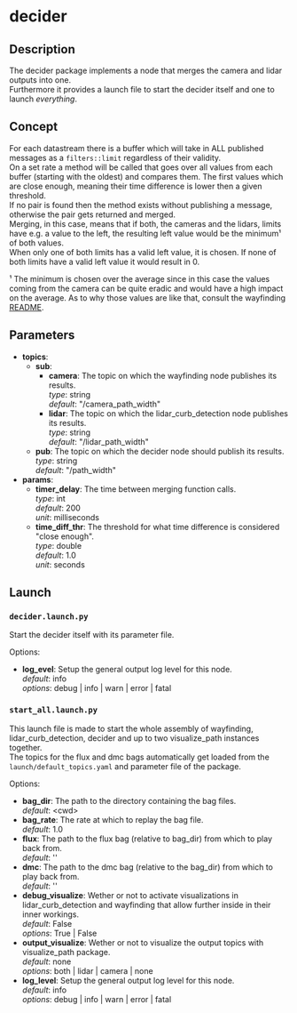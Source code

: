 # decider

## Description
The decider package implements a node that merges the camera and lidar outputs into one.  
Furthermore it provides a launch file to start the decider itself and one to launch _everything_.

## Concept
For each datastream there is a buffer which will take in ALL published messages as a `filters::limit` regardless of their validity.  
On a set rate a method will be called that goes over all values from each buffer (starting with the oldest) and compares them. The first values which are close enough, meaning their time difference is lower then a given threshold.  
If no pair is found then the method exists without publishing a message, otherwise the pair gets returned and merged.  
Merging, in this case, means that if both, the cameras and the lidars, limits have e.g. a value to the left, the resulting left value would be the minimum¹ of both values.  
When only one of both limits has a valid left value, it is chosen. If none of both limits have a valid left value it would result in 0.

¹ The minimum is chosen over the average since in this case the values coming from the camera can be quite eradic and would have a high impact on the average. As to why those values are like that, consult the wayfinding [README](../wayfinding/README.md).

## Parameters
 - __topics__:
   - __sub__:
     - __camera__: The topic on which the wayfinding node publishes its results.  
       _type_: string  
       _default_: "/camera_path_width"
     - __lidar__: The topic on which the lidar_curb_detection node publishes its results.  
       _type_: string  
       _default_: "/lidar_path_width"
    - __pub__: The topic on which the decider node should publish its results.  
      _type_: string  
      _default_:  "/path_width"
 - __params__:
    - __timer_delay__: The time between merging function calls.  
      _type_: int  
      _default_: 200  
      _unit_: milliseconds
    - __time_diff_thr__: The threshold for what time difference is considered "close enough".  
      _type_: double  
      _default_: 1.0  
      _unit_: seconds

## Launch

### `decider.launch.py`

Start the decider itself with its parameter file.

Options:
 - __log_evel__: Setup the general output log level for this node.  
   _default_: info  
   _options_: debug | info | warn | error | fatal

### `start_all.launch.py`

This launch file is made to start the whole assembly of wayfinding, lidar_curb_detection, decider and up to two visualize_path instances together.  
The topics for the flux and dmc bags automatically get loaded from the `launch/default_topics.yaml` and parameter file of the package.

Options:
 - __bag_dir__: The path to the directory containing the bag files.  
   _default_: &lt;cwd&gt;
 - __bag_rate__: The rate at which to replay the bag file.  
   _default_: 1.0
 - __flux__: The path to the flux bag (relative to bag_dir) from which to play back from.  
   _default_: ''
 - __dmc__: The path to the dmc bag (relative to the bag_dir) from which to play back from.  
   _default_: ''
 - __debug_visualize__: Wether or not to activate visualizations in lidar_curb_detection and wayfinding that allow further inside in their inner workings.  
   _default_: False  
   _options_: True | False
 - __output_visualize__: Wether or not to visualize the output topics with visualize_path package.  
   _default_: none  
   _options_: both | lidar | camera | none
 - __log_level__: Setup the general output log level for this node.  
   _default_: info  
   _options_: debug | info | warn | error | fatal